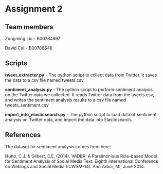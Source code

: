 # Assignment 2

## Team members
Zongming Liu - B00784897

David Cui - B00788648

## Scripts
**tweet_extracter.py** - The python script to collect data from Twitter. It saves the data to a csv file named tweets.csv

**sentiment_analysis.py** - The python script to perform sentiment analysis on the Twitter data we collected. It reads Twitter data from the tweets.csv, and writes the sentiment analysis results to a csv file named tweets_sentiment.csv

**import_into_elasticsearch.py** - The python script to load data of sentiment analysis on Twitter data, and import the data into Elasticsearch.

## References
The dataset for sentiment analysis comes from here:

Hutto, C.J. & Gilbert, E.E. (2014). VADER: A Parsimonious Rule-based Model for Sentiment Analysis of Social Media Text. Eighth International Conference on Weblogs and Social Media (ICWSM-14). Ann Arbor, MI, June 2014.
